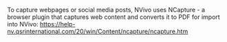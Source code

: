 To capture webpages or social media posts, NVivo uses NCapture - a browser plugin that captures web content and converts it to PDF for import into NVivo: https://help-nv.qsrinternational.com/20/win/Content/ncapture/ncapture.htm
